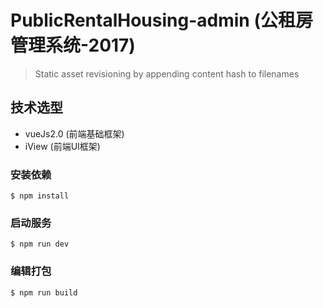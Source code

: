 # PublicRentalHousing-admin (公租房管理系统-2017)
> Static asset revisioning by appending content hash to filenames

## 技术选型
* vueJs2.0 (前端基础框架)
* iView (前端UI框架)

### 安装依赖
```
$ npm install
```

### 启动服务
```
$ npm run dev
```
### 编辑打包
```
$ npm run build
```
